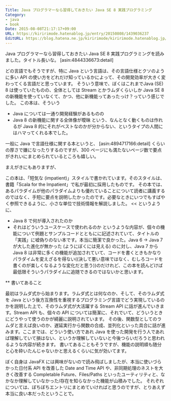 ```yaml
---
Title: Java プログラマーなら習得しておきたい Java SE 8 実践プログラミング
Category:
- java
- book
Date: 2015-08-08T21:17:17+09:00
URL: https://kiririmode.hatenablog.jp/entry/20150808/1439036237
EditURL: https://blog.hatena.ne.jp/kiririmode/kiririmode.hatenablog.jp/atom/entry/8454420450104928827
---
```


Java プログラマーなら習得しておきたい Java SE 8 実践プログラミングを読みました。タイトル長いな。
[asin:4844336673:detail]

どの言語でもそうですが、特に Java という言語は、その言語仕様とクソのように多い API の使い方をどれだけ知っているかによって、その開発効率が大きく変わってくる言語だと思っています。
そういう意味で、ぼくはこれまでJava (SE) 8 は使っていたものの、全体としては Stream とかラムダくらいしか Java SE 8 の新機能を使っていなくて、かつ、他に新機能ってあったっけ？っていう感じでした。
この本は、そういう
- Java については一通り開発経験があるものの
- Java 8 の新機能に関する全体像が曖昧
という、なんとなく動くものは作れるが Java 8 的にそれがベストなのかが分からない、というタイプの人間にはハマってくれる本でした。

一般に Java で言語仕様に関する本というと、
[asin:4894717166:detail]
くらいの厚さで嫌になったりするのですが、300 ページにも満たないページ数で要点がきれいにまとめられているところも嬉しい。


まえがきにもありますが、
>>
この本は、「短気な (impatient)」スタイルで書かれています。そのスタイルは、書籍「Scala for the Impatient」で私が最初に採用したものです。
その本では、あるパラダイムが他のパラダイムよりも優れていることについて読者に講義するのではなく、手短に要点を説明したかったのです。必要なときにいつでもすばやく参照できるように、小さな単位で技術情報を解説しました。
<<
というように、
+ Java 8 で何が導入されたのか
+ それはどういうユースケースで使われるのか
というような内容が、個々の機能について例題とサンプルコードとともにに記述されていて、タイトルの「実践」に嘘偽りのない本です。本当に簡潔で良かった。Java 6 → Java 7 が大した進化が無かった (ようにぼくには見える) のに対し、Java 7 から Java 8 は非常に多くの機能が追加されていて、コードを書くときもかなりパラダイムを変えざるを得ない((決して悪い意味ではなく、むしろコードを書くのが楽しくなるような変化だと思う))のだけれど、この本を読んどけば最低限そういうパラダイムに追随できるのではないかと思います。

** 書いてあること

最初はラムダ式から始まります。ラムダ式とは何なのか、そして、そのラムダ式を Java という後方互換性を重視するプログラミング言語でどう実現しているのかを説明した上で、そのラムダ式が大活躍する Stream API に話が進んでいきます。Stream API も、個々の API については簡潔に、それでいて、どういうときにどうやって使うのかが綺麗に説明されています。
その後、関数型としてのラムダと言えば良いのか、遅延実行から関数の合成、並列化といった具合に話が進みます。ここまでは、どういう使い方であれ Java を使った開発を行う人であれば理解していて損はない、というか理解していないと今後つらいだろうと思われるような内容が続きます。
書いてあることもそうですが、機能の説明順も随分と心を砕いたんじゃないかと思えるくらいに気が効いてます。

ぼく自身は JavaFX には興味がないので読み飛ばしましたが、本当に使いづらかった日付系 API を改善した Date and Time API や、非同期処理のネストを大きく改善する Completable Future、Files/Paths といったユーティリティと、なかなか理解していなかった/存在を知らなかった機能が山積みでした。
それぞれについては、ぼちぼちエントリにまとめていければと思うのですが、とりあえず本当に良い本だったということで。
